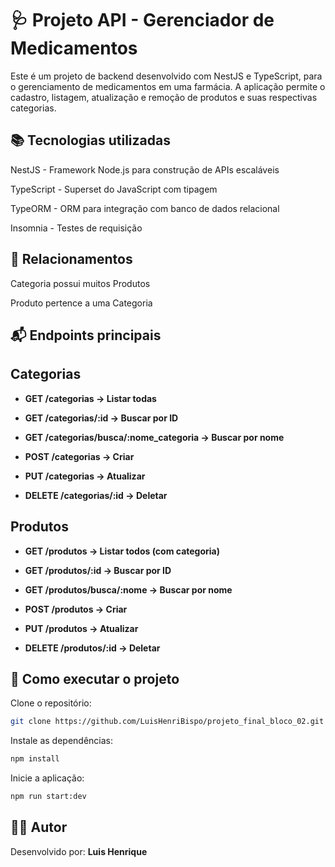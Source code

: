 # 🩺 Projeto API - Gerenciador de Medicamentos

Este é um projeto de backend desenvolvido com NestJS e TypeScript, para o gerenciamento de medicamentos em uma farmácia. A aplicação permite o cadastro, listagem, atualização e remoção de produtos e suas respectivas categorias.

## 📚 Tecnologias utilizadas
NestJS - Framework Node.js para construção de APIs escaláveis

TypeScript - Superset do JavaScript com tipagem

TypeORM - ORM para integração com banco de dados relacional

Insomnia - Testes de requisição

## 🔗 Relacionamentos
Categoria possui muitos Produtos

Produto pertence a uma Categoria

## 📬 Endpoints principais
## Categorias
- **GET /categorias → Listar todas**

- **GET /categorias/:id → Buscar por ID**

- **GET /categorias/busca/:nome_categoria → Buscar por nome**

- **POST /categorias → Criar**

- **PUT /categorias → Atualizar**

- **DELETE /categorias/:id → Deletar**

## Produtos
- **GET /produtos → Listar todos (com categoria)**

- **GET /produtos/:id → Buscar por ID**

- **GET /produtos/busca/:nome → Buscar por nome**

- **POST /produtos → Criar**

- **PUT /produtos → Atualizar**

- **DELETE /produtos/:id → Deletar**

## 🚀 Como executar o projeto

Clone o repositório:

```bash
git clone https://github.com/LuisHenriBispo/projeto_final_bloco_02.git
```
Instale as dependências:
```bash
npm install
```
Inicie a aplicação:
```bash
npm run start:dev
```

## 🧑‍💻 Autor
Desenvolvido por: **Luis Henrique**